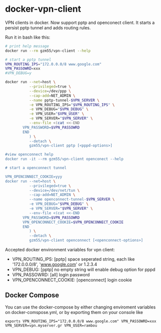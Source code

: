 # docker-vpn-client

VPN clients in docker. Now support pptp and openconect client.
It starts a persist pptp tunnel and adds routing rules.

Run it in bash like this:

```Bash
# print help message
docker run --rm gzm55/vpn-client --help

# start a pptp tunnel
VPN_ROUTING_IPS="172.0.0.0/8 www.google.com"
VPN_PASSOWRD=xxx
#VPN_DEBUG=y

docker run --net=host \
           --privileged=true \
           --device=/dev/ppp \
           --cap-add=NET_ADMIN \
           --name pptp-tunnel-$VPN_SERVER \
           -e VPN_ROUTING_IPS="$VPN_ROUTING_IPS" \
           -e VPN_DEBUG="$VPN_DEBUG" \
           -e VPN_USER="$VPN_USER" \
           -e VPN_SERVER="$VPN_SERVER" \
           --env-file <(cat <<-END
		VPN_PASSWORD=$VPN_PASSOWRD
		END
           ) \
           --detach \
           gzm55/vpn-client pptp [<pppd-options>]

#view openconnect help
docker run -it --rm gzm55/vpn-client openconect --help

# start a openconnect tunnel

VPN_OPENCONNECT_COOKIE=yyy
docker run --net=host \
           --privileged=true \
           --device=/dev/net/tun \
           --cap-add=NET_ADMIN \
           --name openconnect-tunnel-$VPN_SERVER \
           -e VPN_DEBUG="$VPN_DEBUG" \
           -e VPN_SERVER="$VPN_SERVER" \
           --env-file <(cat <<-END
		VPN_PASSWORD=$VPN_PASSOWRD
		VPN_OPENCONNECT_COOKIE=$VPN_OPENCONNECT_COOKIE
		END
           ) \
           --detach \
           gzm55/vpn-client openconnect [<openconnect-options>]
```

Accepted docker environment variables for vpn client:

* VPN_ROUTING_IPS: [pptp] space seperated string, each like '172.0.0.0/8', 'www.google.com' or 1.2.3.4
* VPN_DEBUG: [pptp] no empty string will enable debug option for pppd
* VPN_PASSOWRD: [all] login password
* VPN_OPENCONNECT_COOKIE: [openconnect] login cookie

## Docker Compose

You can use the docker-compose by either changing enviroment variables on docker-comspose.yml, or by exporting them on your console like
```
exports VPN_ROUTING_IPS="172.0.0.0/8 www.google.com" VPN_PASSOWRD=xxx VPN_SERVER=vpn.myserver.gr VPN_USER=rambou
```